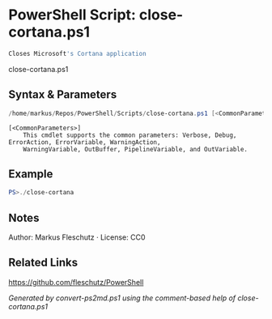 # PowerShell Script: close-cortana.ps1
```powershell
Closes Microsoft's Cortana application
```

close-cortana.ps1

## Syntax & Parameters
```powershell
/home/markus/Repos/PowerShell/Scripts/close-cortana.ps1 [<CommonParameters>]
```

```
[<CommonParameters>]
    This cmdlet supports the common parameters: Verbose, Debug, ErrorAction, ErrorVariable, WarningAction, 
    WarningVariable, OutBuffer, PipelineVariable, and OutVariable.
```

## Example
```powershell
PS>./close-cortana
```


## Notes
Author: Markus Fleschutz · License: CC0

## Related Links
https://github.com/fleschutz/PowerShell

*Generated by convert-ps2md.ps1 using the comment-based help of close-cortana.ps1*
